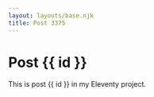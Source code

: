```yaml
---
layout: layouts/base.njk
title: Post 3375
---
```


# Post {{ id }}

This is post {{ id }} in my Eleventy project.
